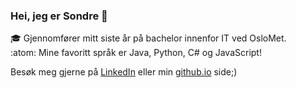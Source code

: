 ### Hei, jeg er Sondre 👋
:mortar_board: Gjennomfører mitt siste år på bachelor innenfor IT ved OsloMet. <br />
:atom: Mine favoritt språk er Java, Python, C# og JavaScript!

Besøk meg gjerne på [LinkedIn](https://www.linkedin.com/in/sondre-kulseng-2b01021a3/) eller min [github.io](https://sondrekulseng.github.io/) side;)



<!--
**sondrekulseng/sondrekulseng** is a ✨ _special_ ✨ repository because its `README.md` (this file) appears on your GitHub profile.

Here are some ideas to get you started:

- 🔭 Studerer mitt siste år på IT ved OsloMet
- 🌱 I’m currently learning ...
- 👯 I’m looking to collaborate on ...
- 🤔 I’m looking for help with ...
- 💬 Ask me about ...
- 📫 How to reach me: ...
- 😄 Pronouns: ...
- ⚡ Fun fact: ...
-->
